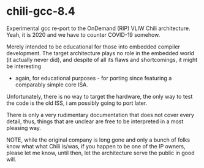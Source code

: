 # chili-gcc-8.4

Experimental gcc re-port to the OnDemand (RIP) VLIW Chili architecture. Yeah, it
is 2020 and we have to counter COVID-19 somehow.

Merely intended to be educational for those into embedded compiler development.
The target architecture plays no role in the embedded world (it actually never
did), and despite of all its flaws and shortcomings, it might be interesting
- again, for educational purposes - for porting since featuring a comparably
simple core ISA.

Unfortunately, there is no way to target the hardware, the only way to test the
code is the old ISS, i am possibly going to port later.

There is only a very rudimentary documentation that does not cover every detail,
thus, things that are unclear are free to be interpreted in a most pleasing way.

NOTE, while the original company is long gone and only a bunch of folks know what
what Chili is/was, if you happen to be one of the IP owners, please let me know,
until then, let the architecture serve the public in good will.
